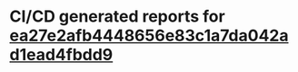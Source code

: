# CI/CD generated reports for [ea27e2afb4448656e83c1a7da042ad1ead4fbdd9](https://github.com/hydephp/develop/commit/ea27e2afb4448656e83c1a7da042ad1ead4fbdd9)
